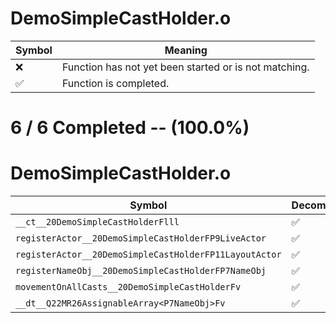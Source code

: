 # DemoSimpleCastHolder.o
| Symbol | Meaning 
| ------------- | ------------- 
| :x: | Function has not yet been started or is not matching. 
| :white_check_mark: | Function is completed. 


# 6 / 6 Completed -- (100.0%)
# DemoSimpleCastHolder.o
| Symbol | Decompiled? |
| ------------- | ------------- |
| `__ct__20DemoSimpleCastHolderFlll` | :white_check_mark: |
| `registerActor__20DemoSimpleCastHolderFP9LiveActor` | :white_check_mark: |
| `registerActor__20DemoSimpleCastHolderFP11LayoutActor` | :white_check_mark: |
| `registerNameObj__20DemoSimpleCastHolderFP7NameObj` | :white_check_mark: |
| `movementOnAllCasts__20DemoSimpleCastHolderFv` | :white_check_mark: |
| `__dt__Q22MR26AssignableArray<P7NameObj>Fv` | :white_check_mark: |
